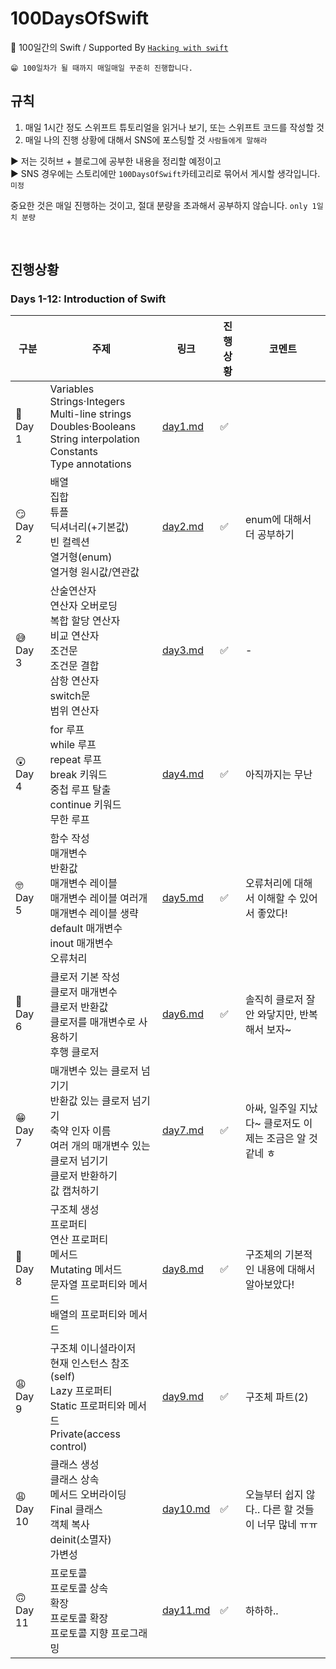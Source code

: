 # 100DaysOfSwift

🌱 100일간의 Swift / Supported By [`Hacking with swift`](https://www.hackingwithswift.com/100)

```
😁 100일차가 될 때까지 매일매일 꾸준히 진행합니다.
```

## 규칙

1. 매일 1시간 정도 스위프트 튜토리얼을 읽거나 보기, 또는 스위프트 코드를 작성할 것
2. 매일 나의 진행 상황에 대해서 SNS에 포스팅할 것 `사람들에게 말해라`

▶︎ 저는 깃허브 + 블로그에 공부한 내용을 정리할 예정이고  
▶︎ SNS 경우에는 스토리에만 `100DaysOfSwift`카테고리로 묶어서 게시할 생각입니다. `미정`

중요한 것은 매일 진행하는 것이고, 절대 분량을 초과해서 공부하지 않습니다. `only 1일치 분량`

<br>

## 진행상황

### Days 1-12: Introduction of Swift

| 구분      | 주제                                                                                                                                                                        | 링크                                                                            | 진행상황 | 코멘트                                                    |
| --------- | --------------------------------------------------------------------------------------------------------------------------------------------------------------------------- | ------------------------------------------------------------------------------- | -------- | --------------------------------------------------------- |
| 🤔 Day 1  | Variables <br> Strings·Integers <br> Multi-line strings <br> Doubles·Booleans <br> String interpolation <br> Constants <br> Type annotations                                | [day1.md](https://github.com/Taehyeon-Kim/100DaysOfSwift/blob/master/day1.md)   | ✅       |
| 😏 Day 2  | 배열 <br> 집합 <br> 튜플 <br> 딕셔너리(+기본값) <br> 빈 컬렉션 <br> 열거형(enum) <br> 열거형 원시값/연관값                                                                  | [day2.md](https://github.com/Taehyeon-Kim/100DaysOfSwift/blob/master/day2.md)   | ✅       | enum에 대해서 더 공부하기                                 |
| 😅 Day 3  | 산술연산자 <br> 연산자 오버로딩 <br> 복합 할당 연산자 <br> 비교 연산자 <br> 조건문 <br> 조건문 결합 <br> 삼항 연산자 <br> switch문 <br> 범위 연산자                         | [day3.md](https://github.com/Taehyeon-Kim/100DaysOfSwift/blob/master/day3.md)   | ✅       | -                                                         |
| 😲 Day 4  | for 루프 <br> while 루프 <br> repeat 루프 <br> break 키워드 <br> 중첩 루프 탈출 <br> continue 키워드 <br> 무한 루프                                                         | [day4.md](https://github.com/Taehyeon-Kim/100DaysOfSwift/blob/master/day4.md)   | ✅       | 아직까지는 무난                                           |
| 🤓 Day 5  | 함수 작성 <br> 매개변수 <br> 반환값 <br> 매개변수 레이블 <br> 매개변수 레이블 여러개 <br> 매개변수 레이블 생략 <br> default 매개변수 <br> inout 매개변수 <br> 오류처리 <br> | [day5.md](https://github.com/Taehyeon-Kim/100DaysOfSwift/blob/master/day5.md)   | ✅       | 오류처리에 대해서 이해할 수 있어서 좋았다!                |
| 🤭 Day 6  | 클로저 기본 작성 <br> 클로저 매개변수 <br> 클로저 반환값 <br> 클로저를 매개변수로 사용하기 <br> 후행 클로저                                                                 | [day6.md](https://github.com/Taehyeon-Kim/100DaysOfSwift/blob/master/day6.md)   | ✅       | 솔직히 클로저 잘 안 와닿지만, 반복해서 보자~              |
| 😁 Day 7  | 매개변수 있는 클로저 넘기기 <br> 반환값 있는 클로저 넘기기 <br> 축약 인자 이름 <br> 여러 개의 매개변수 있는 클로저 넘기기 <br> 클로저 반환하기 <br> 값 캡처하기             | [day7.md](https://github.com/Taehyeon-Kim/100DaysOfSwift/blob/master/day7.md)   | ✅       | 아싸, 일주일 지났다~ 클로저도 이제는 조금은 알 것 같네 ㅎ |
| 🙂 Day 8  | 구조체 생성 <br> 프로퍼티 <br> 연산 프로퍼티 <br> 메서드 <br> Mutating 메서드 <br> 문자열 프로퍼티와 메서드 <br> 배열의 프로퍼티와 메서드                                   | [day8.md](https://github.com/Taehyeon-Kim/100DaysOfSwift/blob/master/day8.md)   | ✅       | 구조체의 기본적인 내용에 대해서 알아보았다!               |
| 😩 Day 9  | 구조체 이니셜라이저 <br> 현재 인스턴스 참조(self) <br> Lazy 프로퍼티 <br> Static 프로퍼티와 메서드 <br> Private(access control)                                             | [day9.md](https://github.com/Taehyeon-Kim/100DaysOfSwift/blob/master/day9.md)   | ✅       | 구조체 파트(2)                                            |
| 😩 Day 10 | 클래스 생성 <br> 클래스 상속 <br> 메서드 오버라이딩 <br> Final 클래스 <br> 객체 복사 <br> deinit(소멸자) <br> 가변성                                                        | [day10.md](https://github.com/Taehyeon-Kim/100DaysOfSwift/blob/master/day10.md) | ✅       | 오늘부터 쉽지 않다.. 다른 할 것들이 너무 많네 ㅠㅠ        |
| 🙃 Day 11 | 프로토콜 <br> 프로토콜 상속 <br> 확장 <br> 프로토콜 확장 <br> 프로토콜 지향 프로그래밍                                                        | [day11.md](https://github.com/Taehyeon-Kim/100DaysOfSwift/blob/master/day11.md) | ✅       | 하하하..      |
